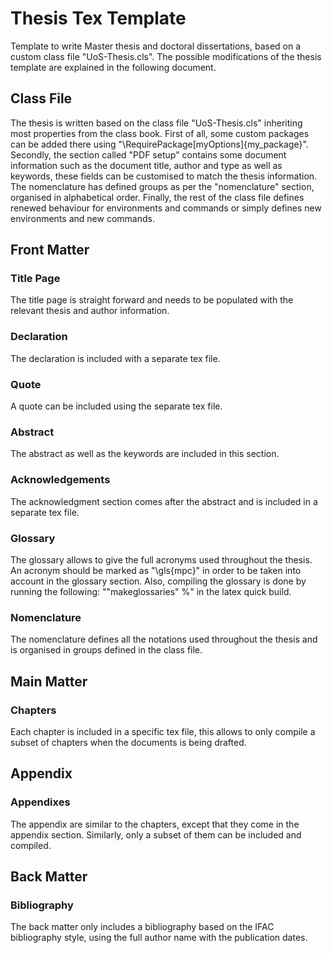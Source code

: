 # Thesis Tex Template

Template to write Master thesis and doctoral dissertations, based on a custom class file "UoS-Thesis.cls".
The possible modifications of the thesis template are explained in the following document.

## Class File
The thesis is written based on the class file "UoS-Thesis.cls" inheriting most properties from the class book.
First of all, some custom packages can be added there using "\RequirePackage[myOptions]{my_package}".
Secondly, the section called "PDF setup" contains some document information such as the document title, author and type as well as keywords, these fields can be customised to match the thesis information.
The nomenclature has defined groups as per the "nomenclature" section, organised in alphabetical order.
Finally, the rest of the class file defines renewed behaviour for environments and commands or simply defines new environments and new commands.

## Front Matter

### Title Page
The title page is straight forward and needs to be populated with the relevant thesis and author information.

### Declaration
The declaration is included with a separate tex file.

### Quote
A quote can be included using the separate tex file.

### Abstract
The abstract as well as the keywords are included in this section.

### Acknowledgements
The acknowledgment section comes after the abstract and is included in a separate tex file.

### Glossary
The glossary allows to give the full acronyms used throughout the thesis. An acronym should be marked as "\gls{mpc}" in order to be taken into account in the glossary section. Also, compiling the glossary is done by running the following: ""makeglossaries" %" in the latex quick build.

### Nomenclature
The nomenclature defines all the notations used throughout the thesis and is organised in groups defined in the class file.

## Main Matter

### Chapters
Each chapter is included in a specific tex file, this allows to only compile a subset of chapters when the documents is being drafted.

## Appendix

### Appendixes
The appendix are similar to the chapters, except that they come in the appendix section. Similarly, only a subset of them can be included and compiled.

## Back Matter

### Bibliography
The back matter only includes a bibliography based on the IFAC bibliography style, using the full author name with the publication dates.

